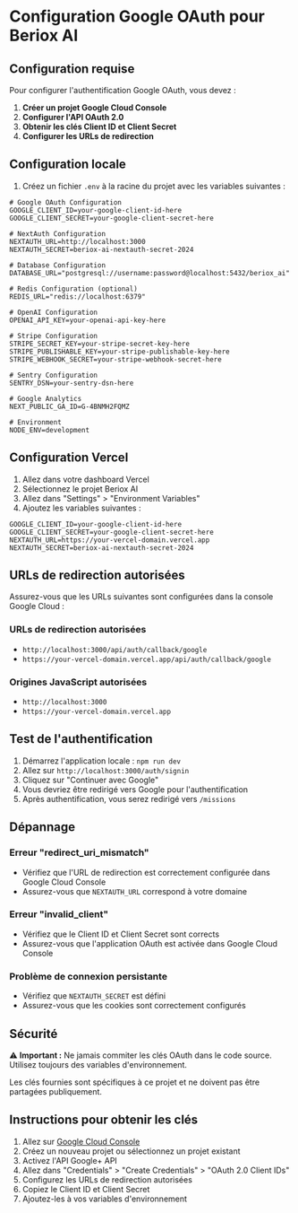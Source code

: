 # Configuration Google OAuth pour Beriox AI

## Configuration requise

Pour configurer l'authentification Google OAuth, vous devez :

1. **Créer un projet Google Cloud Console**
2. **Configurer l'API OAuth 2.0**
3. **Obtenir les clés Client ID et Client Secret**
4. **Configurer les URLs de redirection**

## Configuration locale

1. Créez un fichier `.env` à la racine du projet avec les variables suivantes :

```env
# Google OAuth Configuration
GOOGLE_CLIENT_ID=your-google-client-id-here
GOOGLE_CLIENT_SECRET=your-google-client-secret-here

# NextAuth Configuration
NEXTAUTH_URL=http://localhost:3000
NEXTAUTH_SECRET=beriox-ai-nextauth-secret-2024

# Database Configuration
DATABASE_URL="postgresql://username:password@localhost:5432/beriox_ai"

# Redis Configuration (optional)
REDIS_URL="redis://localhost:6379"

# OpenAI Configuration
OPENAI_API_KEY=your-openai-api-key-here

# Stripe Configuration
STRIPE_SECRET_KEY=your-stripe-secret-key-here
STRIPE_PUBLISHABLE_KEY=your-stripe-publishable-key-here
STRIPE_WEBHOOK_SECRET=your-stripe-webhook-secret-here

# Sentry Configuration
SENTRY_DSN=your-sentry-dsn-here

# Google Analytics
NEXT_PUBLIC_GA_ID=G-4BNMH2FQMZ

# Environment
NODE_ENV=development
```

## Configuration Vercel

1. Allez dans votre dashboard Vercel
2. Sélectionnez le projet Beriox AI
3. Allez dans "Settings" > "Environment Variables"
4. Ajoutez les variables suivantes :

```
GOOGLE_CLIENT_ID=your-google-client-id-here
GOOGLE_CLIENT_SECRET=your-google-client-secret-here
NEXTAUTH_URL=https://your-vercel-domain.vercel.app
NEXTAUTH_SECRET=beriox-ai-nextauth-secret-2024
```

## URLs de redirection autorisées

Assurez-vous que les URLs suivantes sont configurées dans la console Google Cloud :

### URLs de redirection autorisées
- `http://localhost:3000/api/auth/callback/google`
- `https://your-vercel-domain.vercel.app/api/auth/callback/google`

### Origines JavaScript autorisées
- `http://localhost:3000`
- `https://your-vercel-domain.vercel.app`

## Test de l'authentification

1. Démarrez l'application locale : `npm run dev`
2. Allez sur `http://localhost:3000/auth/signin`
3. Cliquez sur "Continuer avec Google"
4. Vous devriez être redirigé vers Google pour l'authentification
5. Après authentification, vous serez redirigé vers `/missions`

## Dépannage

### Erreur "redirect_uri_mismatch"
- Vérifiez que l'URL de redirection est correctement configurée dans Google Cloud Console
- Assurez-vous que `NEXTAUTH_URL` correspond à votre domaine

### Erreur "invalid_client"
- Vérifiez que le Client ID et Client Secret sont corrects
- Assurez-vous que l'application OAuth est activée dans Google Cloud Console

### Problème de connexion persistante
- Vérifiez que `NEXTAUTH_SECRET` est défini
- Assurez-vous que les cookies sont correctement configurés

## Sécurité

⚠️ **Important :** Ne jamais commiter les clés OAuth dans le code source. Utilisez toujours des variables d'environnement.

Les clés fournies sont spécifiques à ce projet et ne doivent pas être partagées publiquement.

## Instructions pour obtenir les clés

1. Allez sur [Google Cloud Console](https://console.cloud.google.com/)
2. Créez un nouveau projet ou sélectionnez un projet existant
3. Activez l'API Google+ API
4. Allez dans "Credentials" > "Create Credentials" > "OAuth 2.0 Client IDs"
5. Configurez les URLs de redirection autorisées
6. Copiez le Client ID et Client Secret
7. Ajoutez-les à vos variables d'environnement
